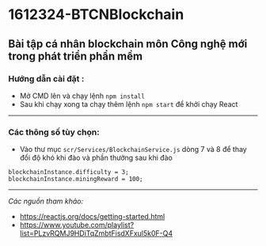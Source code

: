 # 1612324-BTCNBlockchain

## Bài tập cá nhân blockchain môn Công nghệ mới trong phát triển phẩn mềm

### **Hướng dẫn cài đặt :**

* Mở CMD lên và chạy lệnh `npm install`
* Sau khi chạy xong ta chạy thêm lệnh `npm start` để khởi chạy React

***
### Các thông số tùy chọn:
* Vào thư mục `scr/Services/BlockchainService.js` dòng 7 và 8 để thay đổi độ khó khi đào và phần thưởng sau khi đào
```
blockchainInstance.difficulty = 3;
blockchainInstance.miningReward = 100;
```
***
*Các nguồn tham khảo:*

* https://reactjs.org/docs/getting-started.html
* https://www.youtube.com/playlist?list=PLzvRQMJ9HDiTqZmbtFisdXFxul5k0F-Q4